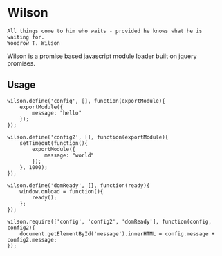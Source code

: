 # Wilson

    All things come to him who waits - provided he knows what he is waiting for.
    Woodrow T. Wilson

Wilson is a promise based javascript module loader built on jquery promises.

## Usage

	wilson.define('config', [], function(exportModule){		
		exportModule({
			message: "hello"
		});
	});

	wilson.define('config2', [], function(exportModule){		
		setTimeout(function(){
			exportModule({
				message: "world"
			});			
		}, 1000);
	});	

	wilson.define('domReady', [], function(ready){
		window.onload = function(){
			ready();
		};
	});

	wilson.require(['config', 'config2', 'domReady'], function(config, config2){
		document.getElementById('message').innerHTML = config.message + config2.message;
	});

